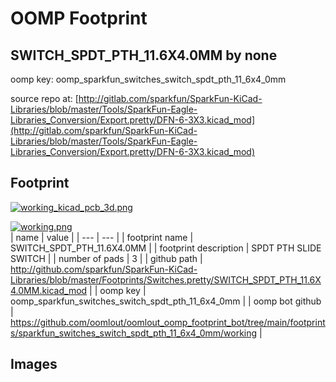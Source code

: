 # OOMP Footprint  
## SWITCH_SPDT_PTH_11.6X4.0MM  by none  
  
oomp key: oomp_sparkfun_switches_switch_spdt_pth_11_6x4_0mm  
  
source repo at: [http://gitlab.com/sparkfun/SparkFun-KiCad-Libraries/blob/master/Tools/SparkFun-Eagle-Libraries_Conversion/Export.pretty/DFN-6-3X3.kicad_mod](http://gitlab.com/sparkfun/SparkFun-KiCad-Libraries/blob/master/Tools/SparkFun-Eagle-Libraries_Conversion/Export.pretty/DFN-6-3X3.kicad_mod)  
## Footprint  
  
[![working_kicad_pcb_3d.png](working_kicad_pcb_3d_600.png)](working_kicad_pcb_3d.png)  
  
[![working.png](working_600.png)](working.png)  
| name | value | 
| --- | --- | 
| footprint name | SWITCH_SPDT_PTH_11.6X4.0MM | 
| footprint description | SPDT PTH SLIDE SWITCH | 
| number of pads | 3 | 
| github path | http://github.com/sparkfun/SparkFun-KiCad-Libraries/blob/master/Footprints/Switches.pretty/SWITCH_SPDT_PTH_11.6X4.0MM.kicad_mod | 
| oomp key | oomp_sparkfun_switches_switch_spdt_pth_11_6x4_0mm | 
| oomp bot github | https://github.com/oomlout/oomlout_oomp_footprint_bot/tree/main/footprints/sparkfun_switches_switch_spdt_pth_11_6x4_0mm/working | 
## Images  
